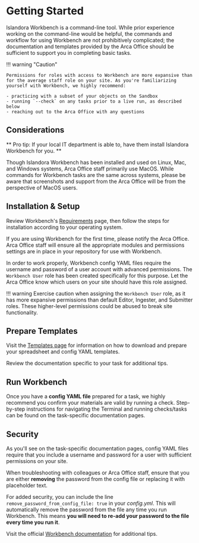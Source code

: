 # Getting Started

Islandora Workbench is a command-line tool. While prior experience working on the command-line would be helpful, the commands and workflow for using Workbench are not prohibitively complicated; the documentation and templates provided by the Arca Office should be sufficient to support you in completing basic tasks.

!!! warning "Caution"

    Permissions for roles with access to Workbench are more expansive than for the average staff role on your site. As you're familiarizing yourself with Workbench, we highly recommend:

    - practicing with a subset of your objects on the Sandbox
    - running `--check` on any tasks prior to a live run, as described below
    - reaching out to the Arca Office with any questions

## Considerations

** Pro tip: If your local IT department is able to, have them install Islandora Workbench for you. **

Though Islandora Workbench has been installed and used on Linux, Mac, and Windows systems, Arca Office staff primarily use MacOS. While commands for Workbench tasks are the same across systems, please be aware that screenshots and support from the Arca Office will be from the perspective of MacOS users.

## Installation & Setup

Review Workbench's [Requirements](https://mjordan.github.io/islandora_workbench_docs/installation/#requirements) page, then follow the steps for installation according to your operating system.

If you are using Workbench for the first time, please notify the Arca Office. Arca Office staff will ensure all the appropriate modules and permissions settings are in place in your repository for use with Workbench.

In order to work properly, Workbench config YAML files require the username and password of a user account with advanced permissions. The `Workbench User` role has been created specifically for this purpose. Let the Arca Office know which users on your site should have this role assigned. 

!!! warning
    Exercise caution when assigning the `Workbench User` role, as it has more expansive permissions than default Editor, Ingester, and Submitter roles. These higher-level permissions could be abused to break site functionality.

## Prepare Templates
Visit the [Templates page](/arca-docs/how-to/batch-operations/templates) for information on how to download and prepare your spreadsheet and config YAML templates. 

Review the documentation specific to your task for additional tips.

## Run Workbench
Once you have a **config YAML file** prepared for a task, we highly recommend you confirm your materials are valid by running a check. Step-by-step instructions for navigating the Terminal and running checks/tasks can be found on the task-specific documentation pages.

## Security

As you'll see on the task-specific documentation pages, config YAML files require that you include a username and password for a user with sufficient permissions on your site. 

When troubleshooting with colleagues or Arca Office staff, ensure that you are either **removing** the password from the config file or replacing it with placeholder text.

For added security, you can include the line `remove_password_from_config_file: true` in your *config.yml*. This will automatically remove the password from the file any time you run Workbench. This means **you will need to re-add your password to the file every time you run it**.

Visit the official [Workbench documentation](https://mjordan.github.io/islandora_workbench_docs/installation/#password-management) for additional tips.